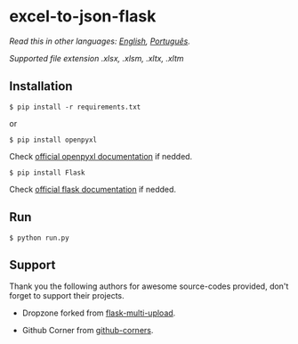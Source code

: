 # excel-to-json-flask

*Read this in other languages: [English](README.md), [Português](README.pt_br.md).*

*Supported file extension .xlsx, .xlsm, .xltx, .xltm*

## Installation ##

`$ pip install -r requirements.txt`

or 

`$ pip install openpyxl`

Check [official openpyxl documentation](https://openpyxl.readthedocs.io/en/default/) if nedded.

`$ pip install Flask`

Check [official flask documentation](http://flask.pocoo.org) if nedded.

## Run ##

`$ python run.py`

## Support ##

Thank you the following authors for awesome source-codes provided, don't forget to support their projects.

* Dropzone forked from [flask-multi-upload](https://github.com/kirsle/flask-multi-upload).

* Github Corner from [github-corners](https://github.com/tholman/github-corners).
